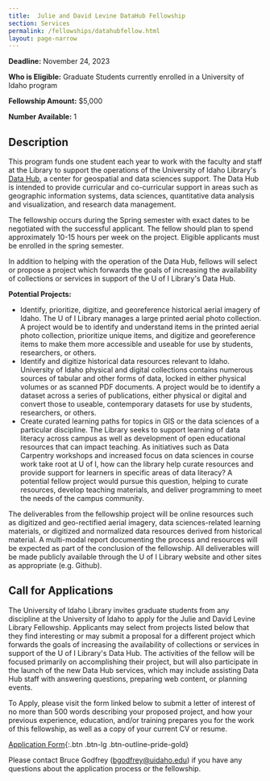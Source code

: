 ```yaml
---
title:  Julie and David Levine DataHub Fellowship
section: Services
permalink: /fellowships/datahubfellow.html
layout: page-narrow
---
```


**Deadline:** November 24, 2023

**Who is Eligible:** Graduate Students currently enrolled in a University of Idaho program

**Fellowship Amount:** $5,000

**Number Available:** 1

## Description

This program funds one student each year to work with the faculty and staff at the Library to support the operations of the University of Idaho Library's [Data Hub](/datahub/), a center for geospatial and data sciences support. The Data Hub is intended to provide curricular and co-curricular support in areas such as geographic information systems, data sciences, quantitative data analysis and visualization, and research data management.

The fellowship occurs during the Spring semester with exact dates to be negotiated with the successful applicant. The fellow should plan to spend approximately 10-15 hours per week on the project. Eligible applicants must be enrolled in the spring semester.

In addition to helping with the operation of the Data Hub, fellows will select or propose a project which forwards the goals of increasing the availability of collections or services in support of the U of I Library's Data Hub.

**Potential Projects:**

- Identify, prioritize, digitize, and georeference historical aerial imagery of Idaho. The U of I Library manages a large printed aerial photo collection. A project would be to identify and understand items in the printed aerial photo collection, prioritize unique items, and digitize and georeference items to make them more accessible and useable for use by students, researchers, or others.
- Identify and digitize historical data resources relevant to Idaho. University of Idaho physical and digital collections contains numerous sources of tabular and other forms of data, locked in either physical volumes or as scanned PDF documents.  A project would be to identify a dataset across a series of publications, either physical or digital and convert those to useable, contemporary datasets for use by students, researchers, or others.
- Create curated learning paths for topics in GIS or the data sciences of a particular discipline. The Library seeks to support learning of data literacy across campus as well as development of open educational resources that can impact teaching. As initiatives such as Data Carpentry workshops and increased focus on data sciences in course work take root at U of I, how can the library help curate resources and provide support for learners in specific areas of data literacy? A potential fellow project would pursue this question, helping to curate resources, develop teaching materials, and deliver programming to meet the needs of the campus community.

The deliverables from the fellowship project will be online resources such as digitized and geo-rectified aerial imagery, data sciences-related learning materials, or digitized and normalized data resources derived from historical material.  A multi-modal report documenting the process and resources will be expected as part of the conclusion of the fellowship. All deliverables will be made publicly available through the U of I Library website and other sites as appropriate (e.g. Github).

## Call for Applications

The University of Idaho Library invites graduate students from any discipline at the University of Idaho to apply for the Julie and David Levine Library Fellowship. 
Applicants may select from projects listed below that they find interesting or may submit a proposal for a different project which forwards the goals of increasing the availability of collections or services in support of the U of I Library's Data Hub. The activities of the fellow will be focused primarily on accomplishing their project, but will also participate in the launch of the new Data Hub services, which may include assisting Data Hub staff with answering questions, preparing web content, or planning events.

To Apply, please visit the form linked below to submit a letter of interest of no more than 500 words describing your proposed project, and how your previous experience, education, and/or training prepares you for the work of this fellowship, as well as a copy of your current CV or resume.

[Application Form](https://uidaho.co1.qualtrics.com/jfe/form/SV_3eKC1sBFN3PvFNc){:.btn .btn-lg .btn-outline-pride-gold}

Please contact Bruce Godfrey (<bgodfrey@uidaho.edu>) if you have any questions about the application process or the fellowship.

